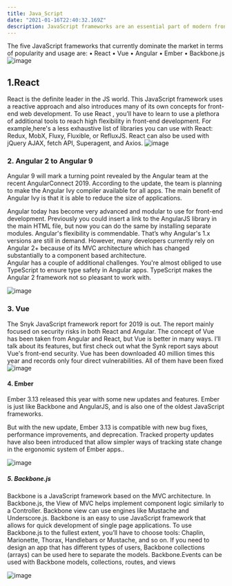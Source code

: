 ```yaml
---
title: Java_Script
date: "2021-01-16T22:40:32.169Z"
description: JavaScript frameworks are an essential part of modern front-end web development, providing developers with tried and tested tools for building scalable, interactive web applications.
---
```

The five JavaScript frameworks that currently dominate the market in terms of popularity and usage are:
•	React
•	Vue
•	Angular
•	Ember
•	Backbone.js
![image](https://user-images.githubusercontent.com/54213137/114766857-8eaedb00-9d84-11eb-8e12-a1e68f018b88.png)


## 1.React

React is the definite leader in the JS world. This JavaScript framework uses a reactive approach and also introduces many of its own concepts for front-end web development.
To use React , you’ll have to learn to use a plethora of additional tools to reach high flexibility in front-end development. For example,here's a less exhaustive list of libraries you can use with React: Redux, MobX, Fluxy, Fluxible, or RefluxJS. React can also be used with jQuery AJAX, fetch API, Superagent, and Axios.
![image](https://user-images.githubusercontent.com/54213137/116227283-98b3df00-a771-11eb-8610-8b4032cb86c0.png)




### 2. Angular 2 to Angular 9

Angular 9 will mark a turning point revealed by the Angular team at the recent AngularConnect 2019. According to the update, the team
is planning to make the Angular Ivy compiler available for all apps. The main benefit of Angular Ivy is that it is able to reduce the
size of applications.

Angular today has become very advanced and modular to use for front-end development. Previously you could insert a link to the AngularJS library in 
the main HTML file, but now you can do the same by installing separate modules.
Angular's flexibility is commendable. That’s why Angular's 1.x versions are still in demand. However, many developers currently rely on Angular 2+ because
 of its MVC architecture which has changed substantially to a component based architecture.  
Angular has a couple of additional challenges. You're almost obliged to use TypeScript to ensure type safety in Angular apps. TypeScript makes the Angular 2 framework not so pleasant to work with.

![image](https://user-images.githubusercontent.com/54213137/116227445-c8fb7d80-a771-11eb-8003-66858354c591.png)




### 3. Vue

The Snyk JavaScript framework report for 2019 is out. The report mainly focused on security risks in both React and Angular.
The concept of Vue has been taken from Angular and React, but Vue is better in many ways. I’ll talk about its features, but
first check out what the Synk report says about Vue's front-end security. Vue has been downloaded 40 million times this year
and records only four direct vulnerabilities. All of them have been fixed
![image](https://user-images.githubusercontent.com/54213137/116227346-aa958200-a771-11eb-968c-dee42b04b4b5.png)




#### 4. Ember
Ember 3.13 released this year with some new updates and features. Ember is just like Backbone and AngularJS, and is also one 
of the oldest JavaScript frameworks.

But with the new update, Ember 3.13 is compatible with new bug fixes, performance improvements, and deprecation. Tracked property updates have also been 
introduced that allow simpler ways of tracking state change in the ergonomic system of Ember apps..

![image](https://user-images.githubusercontent.com/54213137/116227505-dadd2080-a771-11eb-9fbe-abde5c0cd018.png)



##### 5. Backbone.js
Backbone is a JavaScript framework based on the MVC architecture. In Backbone.js, the View of MVC helps implement component logic similarly to a Controller. 
Backbone view can use engines like Mustache and Underscore.js.
Backbone is an easy to use JavaScript framework that allows for quick development of single page applications. To use Backbone.js to the fullest extent, you’ll have
 to choose tools: Chaplin, Marionette, Thorax, Handlebars or Mustache, and so on.
If you need to design an app that has different types of users, Backbone collections (arrays) can be used here to separate the models. Backbone.Events can be used 
with Backbone models, collections, routes, and views

![image](https://user-images.githubusercontent.com/54213137/116227605-f5af9500-a771-11eb-8885-523fa92d6e6d.png)


